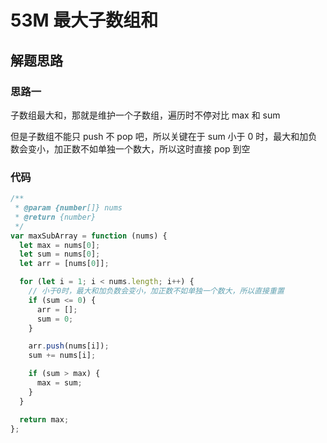 # 53M 最大子数组和

## 解题思路

### 思路一

子数组最大和，那就是维护一个子数组，遍历时不停对比 max 和 sum

但是子数组不能只 push 不 pop 吧，所以关键在于 sum 小于 0 时，最大和加负数会变小，加正数不如单独一个数大，所以这时直接 pop 到空

### 代码

```js
/**
 * @param {number[]} nums
 * @return {number}
 */
var maxSubArray = function (nums) {
  let max = nums[0];
  let sum = nums[0];
  let arr = [nums[0]];

  for (let i = 1; i < nums.length; i++) {
    // 小于0时，最大和加负数会变小，加正数不如单独一个数大，所以直接重置
    if (sum <= 0) {
      arr = [];
      sum = 0;
    }

    arr.push(nums[i]);
    sum += nums[i];

    if (sum > max) {
      max = sum;
    }
  }

  return max;
};
```
